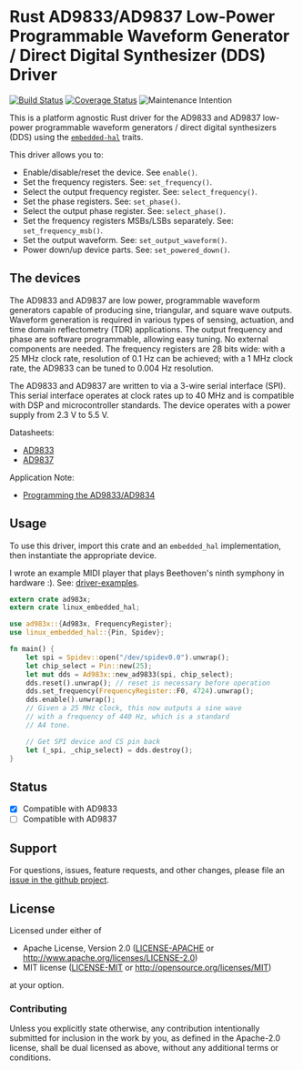 # Rust AD9833/AD9837 Low-Power Programmable Waveform Generator / Direct Digital Synthesizer (DDS) Driver

<!-- TODO
[![crates.io](https://img.shields.io/crates/v/ad983x.svg)](https://crates.io/crates/ad983x)
[![Docs](https://docs.rs/ad983x/badge.svg)](https://docs.rs/ad983x)
-->
[![Build Status](https://travis-ci.org/eldruin/ad983x-rs.svg?branch=master)](https://travis-ci.org/eldruin/ad983x-rs)
[![Coverage Status](https://coveralls.io/repos/github/eldruin/ad983x-rs/badge.svg?branch=master)](https://coveralls.io/github/eldruin/ad983x-rs?branch=master)
![Maintenance Intention](https://img.shields.io/badge/maintenance-actively--developed-brightgreen.svg)

This is a platform agnostic Rust driver for the AD9833 and AD9837 low-power programmable waveform generators / direct digital synthesizers (DDS) using the [`embedded-hal`] traits.

This driver allows you to:
- Enable/disable/reset the device. See `enable()`.
- Set the frequency registers. See: `set_frequency()`.
- Select the output frequency register. See: `select_frequency()`.
- Set the phase registers. See: `set_phase()`.
- Select the output phase register. See: `select_phase()`.
- Set the frequency registers MSBs/LSBs separately. See: `set_frequency_msb()`.
- Set the output waveform. See: `set_output_waveform()`.
- Power down/up device parts. See: `set_powered_down()`.

## The devices

The AD9833 and AD9837 are low power, programmable waveform generators capable of producing sine, triangular, and square wave outputs. Waveform generation is required in various types of sensing, actuation, and time domain reflectometry (TDR) applications. The output frequency and phase are software programmable, allowing easy tuning. No external components are needed. The frequency registers are 28 bits wide: with a 25 MHz clock rate, resolution of 0.1 Hz can be achieved; with a 1 MHz clock rate, the AD9833 can be tuned to 0.004 Hz resolution.

The AD9833 and AD9837 are written to via a 3-wire serial interface (SPI). This serial interface operates at clock rates up to 40 MHz and is compatible with DSP and microcontroller standards. The device operates with a power supply from 2.3 V to 5.5 V.

Datasheets:
- [AD9833](https://www.analog.com/media/en/technical-documentation/data-sheets/ad9833.PDF)
- [AD9837](https://www.analog.com/media/en/technical-documentation/data-sheets/AD9837.PDF)

Application Note:
- [Programming the AD9833/AD9834](https://www.analog.com/media/en/technical-documentation/application-notes/AN-1070.pdf)

## Usage

To use this driver, import this crate and an `embedded_hal` implementation,
then instantiate the appropriate device.

I wrote an example MIDI player that plays Beethoven's ninth symphony in hardware :). See: [driver-examples].

[driver-examples]: https://github.com/eldruin/driver-examples

```rust
extern crate ad983x;
extern crate linux_embedded_hal;

use ad983x::{Ad983x, FrequencyRegister};
use linux_embedded_hal::{Pin, Spidev};

fn main() {
    let spi = Spidev::open("/dev/spidev0.0").unwrap();
    let chip_select = Pin::new(25);
    let mut dds = Ad983x::new_ad9833(spi, chip_select);
    dds.reset().unwrap(); // reset is necessary before operation
    dds.set_frequency(FrequencyRegister::F0, 4724).unwrap();
    dds.enable().unwrap();
    // Given a 25 MHz clock, this now outputs a sine wave
    // with a frequency of 440 Hz, which is a standard
    // A4 tone.

    // Get SPI device and CS pin back
    let (_spi, _chip_select) = dds.destroy();
}
```

## Status

- [X] Compatible with AD9833
- [ ] Compatible with AD9837

## Support

For questions, issues, feature requests, and other changes, please file an
[issue in the github project](https://github.com/eldruin/ad983x-rs/issues).

## License

Licensed under either of

 * Apache License, Version 2.0 ([LICENSE-APACHE](LICENSE-APACHE) or
   http://www.apache.org/licenses/LICENSE-2.0)
 * MIT license ([LICENSE-MIT](LICENSE-MIT) or
   http://opensource.org/licenses/MIT)

at your option.

### Contributing

Unless you explicitly state otherwise, any contribution intentionally submitted
for inclusion in the work by you, as defined in the Apache-2.0 license, shall
be dual licensed as above, without any additional terms or conditions.

[`embedded-hal`]: https://github.com/rust-embedded/embedded-hal
